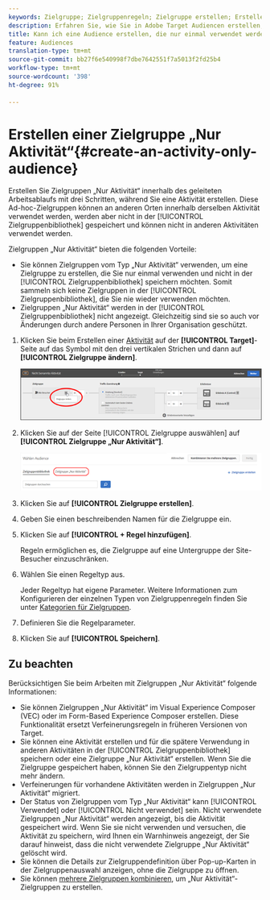 ```yaml
---
keywords: Zielgruppe; Zielgruppenregeln; Zielgruppe erstellen; Erstellen von Zielgruppen; nur Aktivität; nur Activity; adhoc
description: Erfahren Sie, wie Sie in Adobe Target Audiencen erstellen, die nur für die Aktivität bestimmt sind und in der aktuellen Aktivität nur einmal verwendet werden können und nicht in der Bibliothek "Audiencen"gespeichert sind.
title: Kann ich eine Audience erstellen, die nur einmal verwendet werden kann?
feature: Audiences
translation-type: tm+mt
source-git-commit: bb27f6e540998f7dbe7642551f7a5013f2fd25b4
workflow-type: tm+mt
source-wordcount: '398'
ht-degree: 91%

---
```



# Erstellen einer Zielgruppe „Nur Aktivität“{#create-an-activity-only-audience}

Erstellen Sie Zielgruppen „Nur Aktivität“ innerhalb des geleiteten Arbeitsablaufs mit drei Schritten, während Sie eine Aktivität erstellen. Diese Ad-hoc-Zielgruppen können an anderen Orten innerhalb derselben Aktivität verwendet werden, werden aber nicht in der [!UICONTROL Zielgruppenbibliothek] gespeichert und können nicht in anderen Aktivitäten verwendet werden.

Zielgruppen „Nur Aktivität“ bieten die folgenden Vorteile:

* Sie können Zielgruppen vom Typ „Nur Aktivität“ verwenden, um eine Zielgruppe zu erstellen, die Sie nur einmal verwenden und nicht in der [!UICONTROL Zielgruppenbibliothek] speichern möchten. Somit sammeln sich keine Zielgruppen in der [!UICONTROL Zielgruppenbibliothek], die Sie nie wieder verwenden möchten.
* Zielgruppen „Nur Aktivität“ werden in der [!UICONTROL Zielgruppenbibliothek] nicht angezeigt. Gleichzeitig sind sie so auch vor Änderungen durch andere Personen in Ihrer Organisation geschützt.

1. Klicken Sie beim Erstellen einer [Aktivität](/help/c-activities/activities.md#concept_D317A95A1AB54674BA7AB65C7985BA03) auf der **[!UICONTROL Target]**-Seite auf das Symbol mit den drei vertikalen Strichen und dann auf **[!UICONTROL Zielgruppe ändern]**.

   ![Schrittergebnis](assets/edit_audience.png)

1. Klicken Sie auf der Seite [!UICONTROL Zielgruppe auswählen] auf **[!UICONTROL Zielgruppe „Nur Aktivität“]**.

   ![](assets/activity-only-aud.png)

1. Klicken Sie auf **[!UICONTROL Zielgruppe erstellen]**.
1. Geben Sie einen beschreibenden Namen für die Zielgruppe ein.
1. Klicken Sie auf **[!UICONTROL + Regel hinzufügen]**.

   Regeln ermöglichen es, die Zielgruppe auf eine Untergruppe der Site-Besucher einzuschränken.

1. Wählen Sie einen Regeltyp aus.

   Jeder Regeltyp hat eigene Parameter. Weitere Informationen zum Konfigurieren der einzelnen Typen von Zielgruppenregeln finden Sie unter [Kategorien für Zielgruppen](/help/c-target/c-audiences/c-target-rules/target-rules.md#concept_E3A77E42F1644503A829B5107B20880D).

1. Definieren Sie die Regelparameter.
1. Klicken Sie auf **[!UICONTROL Speichern]**.

## Zu beachten

Berücksichtigen Sie beim Arbeiten mit Zielgruppen „Nur Aktivität“ folgende Informationen:

* Sie können Zielgruppen „Nur Aktivität“ im Visual Experience Composer (VEC) oder im Form-Based Experience Composer erstellen. Diese Funktionalität ersetzt Verfeinerungsregeln in früheren Versionen von Target.
* Sie können eine Aktivität erstellen und für die spätere Verwendung in anderen Aktivitäten in der [!UICONTROL Zielgruppenbibliothek] speichern oder eine Zielgruppe „Nur Aktivität“ erstellen. Wenn Sie die Zielgruppe gespeichert haben, können Sie den Zielgruppentyp nicht mehr ändern.
* Verfeinerungen für vorhandene Aktivitäten werden in Zielgruppen „Nur Aktivität“ migriert.
* Der Status von Zielgruppen vom Typ „Nur Aktivität“ kann [!UICONTROL Verwendet] oder [!UICONTROL Nicht verwendet] sein. Nicht verwendete Zielgruppen „Nur Aktivität“ werden angezeigt, bis die Aktivität gespeichert wird. Wenn Sie sie nicht verwenden und versuchen, die Aktivität zu speichern, wird Ihnen ein Warnhinweis angezeigt, der Sie darauf hinweist, dass die nicht verwendete Zielgruppe „Nur Aktivität“ gelöscht wird.
* Sie können die Details zur Zielgruppendefinition über Pop-up-Karten in der Zielgruppenauswahl anzeigen, ohne die Zielgruppe zu öffnen.
* Sie können [mehrere Zielgruppen kombinieren](/help/c-target/combining-multiple-audiences.md#concept_A7386F1EA4394BD2AB72399C225981E5), um „Nur Aktivität“-Zielgruppen zu erstellen.

